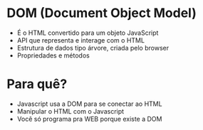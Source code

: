 # DOM (Document Object Model)

* É o HTML convertido para um objeto JavaScript
* API que representa e interage com o HTML
* Estrutura de dados tipo árvore, criada pelo browser
* Propriedades e métodos

# Para quê?

* Javascript usa a DOM para se conectar ao HTML
* Manipular o HTML com o Javascript
* Você só programa pra WEB porque existe a DOM
